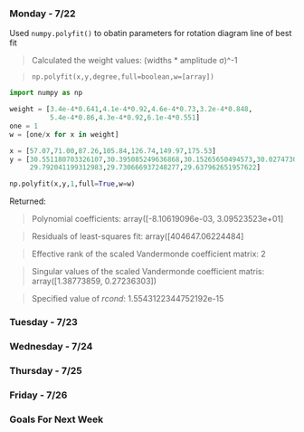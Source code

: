 ### Monday - 7/22

Used `numpy.polyfit()` to obatin parameters for rotation diagram line of best fit
> Calculated the weight values: (widths * amplitude σ)^-1 

> `np.polyfit(x,y,degree,full=boolean,w=[array])`

```python
import numpy as np

weight = [3.4e-4*0.641,4.1e-4*0.92,4.6e-4*0.73,3.2e-4*0.848,
          5.4e-4*0.86,4.3e-4*0.92,6.1e-4*0.551]
one = 1
w = [one/x for x in weight]

x = [57.07,71.00,87.26,105.84,126.74,149.97,175.53]
y = [30.551180703326107,30.395085249636868,30.15265650494573,30.027473059502565,
     29.792041199312983,29.730666937248277,29.637962651957622]

np.polyfit(x,y,1,full=True,w=w)
```

Returned:
> Polynomial coefficients: array([-8.10619096e-03, 3.09523523e+01]

> Residuals of least-squares fit: array([404647.06224484] 

> Effective rank of the scaled Vandermonde coefficient matrix: 2

> Singular values of the scaled Vandermonde coefficient matris: array([1.38773859, 0.27236303])

> Specified value of *rcond*: 1.5543122344752192e-15

### Tuesday - 7/23



### Wednesday - 7/24 



### Thursday - 7/25



### Friday - 7/26



### Goals For Next Week 

